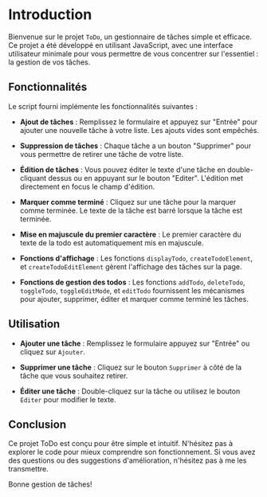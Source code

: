 # Introduction
Bienvenue sur le projet `ToDo`, un gestionnaire de tâches simple et efficace. Ce projet a été développé en utilisant JavaScript, avec une interface utilisateur minimale pour vous permettre de vous concentrer sur l'essentiel : la gestion de vos tâches.

## Fonctionnalités
Le script fourni implémente les fonctionnalités suivantes :

- **Ajout de tâches** : Remplissez le formulaire et appuyez sur "Entrée" pour ajouter une nouvelle tâche à votre liste. Les ajouts vides sont empêchés.

- **Suppression de tâches** : Chaque tâche a un bouton "Supprimer" pour vous permettre de retirer une tâche de votre liste.

- **Édition de tâches** : Vous pouvez éditer le texte d'une tâche en double-cliquant dessus ou en appuyant sur le bouton "Editer". L'édition met directement en focus le champ d'édition.

- **Marquer comme terminé** : Cliquez sur une tâche pour la marquer comme terminée. Le texte de la tâche est barré lorsque la tâche est terminée.

- **Mise en majuscule du premier caractère** : Le premier caractère du texte de la todo est automatiquement mis en majuscule.


- **Fonctions d'affichage** : Les fonctions `displayTodo`, `createTodoElement`, et `createTodoEditElement` gèrent l'affichage des tâches sur la page.

- **Fonctions de gestion des todos** : Les fonctions `addTodo`, `deleteTodo`, `toggleTodo`, `toggleEditMode`, et `editTodo` fournissent les mécanismes pour ajouter, supprimer, éditer et marquer comme terminé les tâches.

## Utilisation
- **Ajouter une tâche** : Remplissez le formulaire appuyez sur "Entrée" ou cliquez sur `Ajouter`.

- **Supprimer une tâche** : Cliquez sur le bouton `Supprimer` à côté de la tâche que vous souhaitez retirer.

- **Éditer une tâche** : Double-cliquez sur la tâche ou utilisez le bouton `Editer` pour modifier le texte.

## Conclusion
Ce projet ToDo est conçu pour être simple et intuitif. N'hésitez pas à explorer le code pour mieux comprendre son fonctionnement. Si vous avez des questions ou des suggestions d'amélioration, n'hésitez pas à me les transmettre.

Bonne gestion de tâches!